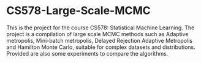 # CS578-Large-Scale-MCMC
This is the project for the course CS578: Statistical Machine Learning. The project is a compilation of large scale MCMC methods such as Adaptive metropolis, Mini-batch metropolis, Delayed Rejection Adaptive Metropolis and Hamilton Monte Carlo, suitable for complex datasets and distributions. Provided are also some experiments to compare the algorithms. 

